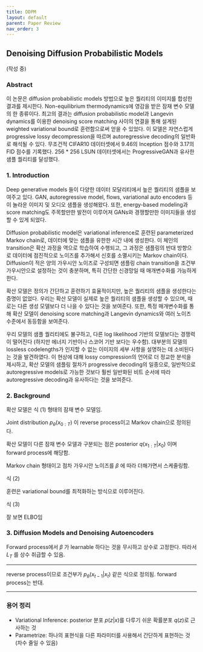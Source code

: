 ```yaml
---
title: DDPM
layout: default
parent: Paper Review
nav_order: 3
---
```


## **Denoising Diffusion Probabilistic Models**

(작성 중)

### Abstract 
이 논문은 diffusion probabilistic models 방법으로 높은 퀄리티의 이미지를 합성한 결과를 제시한다. Non-equilibrium thermodynamics에 영감을 받은 잠재 변수 모델의 한 종류이다. 최고의 결과는 diffusion probabilistic model과  Langevin dynamics를 이용한 denoising score matching 사이의 연결을 통해 설계된 weighted variational bound로 훈련함으로써 얻을 수 있었다. 이 모델은 자연스럽게 progressive lossy decompression을 따르며 autoregressive decoding의 일반화로 해석될 수 있다. 무조건적 CIFAR10 데이터셋에서 9.46의 Inception 점수와 3.17의 FID 점수를 기록했다. 256 * 256 LSUN 데이터셋에서는 ProgressiveGAN과 유사한 샘플 퀄리티를 달성했다.  


### 1. Introduction  

Deep generative models 들이 다양한 데이터 모달리티에서 높은 퀄리티의 샘플을 보여주고 있다. GAN, autoregressive model, flows, variational auto encoders 등이 놀라운 이미지 및 오디오 샘플을 생성해왔다. 또한, energy-based modeling과 score matching도 주목할만한 발전이 이루어져 GANs와 경쟁할만한 이미지들을 생성할 수 있게 되었다.

Diffusion probabilistic model은 variational inference로 훈련된 parameterized Markov chain로, 데이터에 맞는 샘플을 유한한 시간 내에 생성한다. 이 체인의 transition은 확산 과정을 역으로 학습하여 수행되고, 그 과정은 샘플링의 반대 방향으로 데이터에 점진적으로 노이즈를 추가해서 신호를 소멸시키는 Markov chain이다. Diffusion이 적은 양의 가우시안 노이즈로 구성되면 샘플링 chain transition을 조건부 가우시안으로 설정하는 것이 충분하며, 특히 간단한 신경망일 때 매개변수화를 가능하게 한다. 

확산 모델은 정의가 간단하고 훈련하기 효율적이지만, 높은 퀄리티의 샘플을 생성한다는 증명이 없었다. 우리는 확산 모델이 실제로 높은 퀄리티의 샘플을 생성할 수 있으며, 때로는 다른 생성 모델보다 더 나을 수 있다는 것을 보여준다. 또한, 특정 매개변수화를 통해 확산 모델이 denoising score matching과 Langevin dynamics와 여러 노이즈 수준에서 동등함을 보여준다.

우리 모델의 샘플 퀄리티에도 불구하고, 다른 log likelihood 기반의 모델보다는 경쟁력이 떨어진다 (하지만 에너지 기반이나 스코어 기반 보다는 우수함). 대부분의 모델의 lossless codelengths가 인지할 수 없는 이미지의 세부 사항을 설명하는 데 소비된다는 것을 발견하였다. 이 현상에 대해 lossy compression의 언어로 더 정교한 분석을 제시하고, 확산 모델의 샘플링 절차가 progressive decoding의 일종으로, 일반적으로 autoregressive models로 가능한 것보다 훨씬 일반화된 비트 순서에 따라 autoregressive decoding과 유사하다는 것을 보여준다.


### 2. Background   

확산 모델은 식 (1) 형태의 잠재 변수 모델임.

Joint distribution $p_\theta(x_{0:T})$ 이 reverse process이고 Markov chain으로 정의된다. 

확산 모델이 다른 잠재 변수 모델과 구분되는 점은 posterior $q(x_{1:T} \vert x_{0})$ 이며 forward process에 해당함.

Markov chain 형태이고 점차 가우시안 노이즈를 $\beta$ 에 따라 더해가면서 스케줄링함. 

식 (2)

훈련은 variational bound를 최적화하는 방식으로 이루어진다. 

식 (3)

잘 보면 ELBO임


### 3. Diffusion Models and Denoising Autoencoders  

Forward process에서 $\beta$ 가 learnable 하다는 것을 무시하고 상수로 고정한다. 
따라서 $L_{T}$ 를 상수 취급할 수 있음.

---
reverse process이므로 조건부가 $p_{\theta}(x_{t-1} \vert x_{t})$ 같은 식으로 정의됨.
forward process는 반대.


---
### 용어 정리  
- Variational Inference: posterior 분포 $p(z \vert x)$를 다루기 쉬운 확률분포 $q(z)$로 근사하는 것
- Parametrize: 하나의 표현식을 다른 파라미터를 사용해서 간단하게 표현하는 것 (차수 줄일 수 있음)
